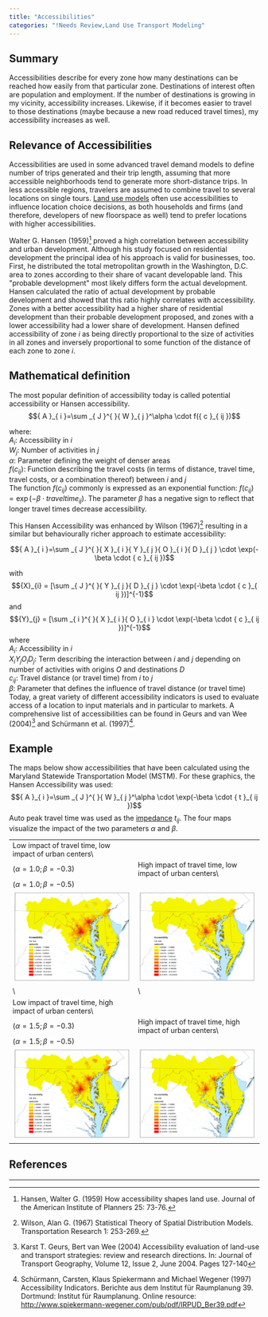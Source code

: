 ```yaml
---
title: "Accessibilities"
categories: "!Needs Review,Land Use Transport Modeling"
---
```


Summary
-------

Accessibilities describe for every zone how many destinations can be reached how easily from that particular zone. Destinations of interest often are population and employment. If the number of destinations is growing in my vicinity, accessibility increases. Likewise, if it becomes easier to travel to those destinations (maybe because a new road reduced travel times), my accessibility increases as well.

Relevance of Accessibilities
----------------------------

Accessibilities are used in some advanced travel demand models to define number of trips generated and their trip length, assuming that more accessible neighborhoods tend to generate more short-distance trips. In less accessible regions, travelers are assumed to combine travel to several locations on single tours. [Land use models](Land_Use-Transport_Modeling) often use accessibilities to influence location choice decisions, as both households and firms (and therefore, developers of new floorspace as well) tend to prefer locations with higher accessibilities.

Walter G. Hansen (1959)[^1] proved a high correlation between accessibility and urban development. Although his study focused on residential development the principal idea of his approach is valid for businesses, too. First, he distributed the total metropolitan growth in the Washington, D.C. area to zones according to their share of vacant developable land. This "probable development" most likely differs form the actual development. Hansen calculated the ratio of actual development by probable development and showed that this ratio highly correlates with accessibility. Zones with a better accessibility had a higher share of residential development than their probable development proposed, and zones with a lower accessibility had a lower share of development. Hansen defined accessibility of zone *i* as being directly proportional to the size of activities in all zones and inversely proportional to some function of the distance of each zone to zone *i*.

Mathematical definition
-----------------------

The most popular definition of accessibility today is called potential accessibility or Hansen accessibility.
$${ A }_{ i }=\sum _{ J }^{ }{ W }_{ j }^\alpha \cdot f({ c }_{ ij })$$

where:\
${ A }_{ i }$: Accessibility in *i*\
${ W }_{ j }$: Number of activities in *j*\
$\alpha$: Parameter defining the weight of denser areas\
$f({ c }_{ ij })$: Function describing the travel costs (in terms of distance, travel time, travel costs, or a combination thereof) between *i* and *j*\
The function $f({ c }_{ ij })$ commonly is expressed as an exponential function:
$f({ c }_{ ij }) = \exp(-\beta \cdot {traveltime}_{ij})$. The parameter $\beta$ has a negative sign to reflect that longer travel times decrease accessibility.

This Hansen Accessibility was enhanced by Wilson (1967)[^2] resulting in a similar but behaviourally richer approach to estimate accessibility:

$${ A }_{ i }=\sum _{ J }^{ }{ X }_{ i }{ Y }_{ j }{ O }_{ i }{ D }_{ j } \cdot \exp(-\beta \cdot { c }_{ ij })$$

with $${X}_{i} = [\sum _{ J }^{ }{ Y }_{ j }{ D }_{ j } \cdot \exp(-\beta \cdot { c }_{ ij })]^{-1}$$
and $${Y}_{j} = [\sum _{ i }^{ }{ X }_{ i }{ O }_{ i } \cdot \exp(-\beta \cdot { c }_{ ij })]^{-1}$$
where\
${ A }_{ i }$: Accessibility in *i*\
${ X }_{ i }{ Y }_{ j }{ O }_{ i }{ D }_{ j }$: Term describing the interaction between *i* and *j* depending on number of
activities with origins *O* and destinations *D*\
${ c }_{ ij }$: Travel distance (or travel time) from *i* to *j*\
$\beta$: Parameter that defines the influence of travel distance (or travel time)\
Today, a great variety of different accessibility indicators is used to evaluate access of a location to input materials and in particular to markets. A comprehensive list of accessibilities can be found in Geurs and van Wee (2004)[^3] and Schürmann et al. (1997)[^4].

Example
-------

The maps below show accessibilities that have been calculated using the Maryland Statewide Transportation Model (MSTM). For these graphics, the Hansen Accessibility was used:
$${ A }_{ i }=\sum _{ J }^{ }{ W }_{ j }^\alpha \cdot \exp(-\beta \cdot { t }_{ ij })$$
Auto peak travel time was used as the [impedance](Impedance) ${ t }_{ ij }$.
The four maps visualize the impact of the two parameters $\alpha$ and $\beta$.

|                                                               |                                                               |
|---------------------------------------------------------------|---------------------------------------------------------------|
| Low impact of travel time, low impact of urban centers\       
 $(\alpha = 1.0; \beta = -0.3)$                                 | High impact of travel time, low impact of urban centers\      
                                                                 $(\alpha = 1.0; \beta = -0.5)$                                 |
| ![](accessibilities1.png "accessibilities1.png") | ![](accessibilities2.png "accessibilities2.png") |
| \                                                             | \                                                             |
| Low impact of travel time, high impact of urban centers\      
 $(\alpha = 1.5; \beta = -0.3)$                                 | High impact of travel time, high impact of urban centers\     
                                                                 $(\alpha = 1.5; \beta = -0.5)$                                 |
| ![](accessibilities4.png "accessibilities4.png") | ![](accessibilities5.png "accessibilities5.png") |

References
----------

------------------------------------------------------------------------

[^1]: Hansen, Walter G. (1959) How accessibility shapes land use. Journal of the American Institute of Planners 25: 73-76.

[^2]: Wilson, Alan G. (1967) Statistical Theory of Spatial Distribution Models. Transportation Research 1: 253-269.

[^3]: Karst T. Geurs, Bert van Wee (2004) Accessibility evaluation of land-use and transport strategies: review and research directions. In: Journal of Transport Geography, Volume 12, Issue 2, June 2004. Pages 127-140

[^4]: Schürmann, Carsten, Klaus Spiekermann and Michael Wegener (1997) Accessibility Indicators. Berichte aus dem Institut für Raumplanung 39. Dortmund: Institut für Raumplanung. Online resource: <http://www.spiekermann-wegener.com/pub/pdf/IRPUD_Ber39.pdf>

